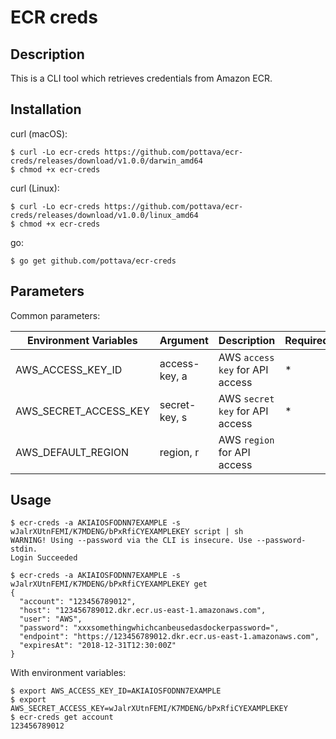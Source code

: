# ECR creds

## Description

This is a CLI tool which retrieves credentials from Amazon ECR.


## Installation

curl (macOS):

```
$ curl -Lo ecr-creds https://github.com/pottava/ecr-creds/releases/download/v1.0.0/darwin_amd64
$ chmod +x ecr-creds
```

curl (Linux):

```
$ curl -Lo ecr-creds https://github.com/pottava/ecr-creds/releases/download/v1.0.0/linux_amd64
$ chmod +x ecr-creds
```

go:

```
$ go get github.com/pottava/ecr-creds
```


## Parameters

Common parameters:

Environment Variables     | Argument        | Description                     | Required | Default
------------------------- | --------------- | ------------------------------- | -------- | ---------
AWS_ACCESS_KEY_ID         | access-key, a   | AWS `access key` for API access | *        |
AWS_SECRET_ACCESS_KEY     | secret-key, s   | AWS `secret key` for API access | *        |
AWS_DEFAULT_REGION        | region, r       | AWS `region` for API access     |          | us-east-1


## Usage

```console
$ ecr-creds -a AKIAIOSFODNN7EXAMPLE -s wJalrXUtnFEMI/K7MDENG/bPxRfiCYEXAMPLEKEY script | sh
WARNING! Using --password via the CLI is insecure. Use --password-stdin.
Login Succeeded
```

```console
$ ecr-creds -a AKIAIOSFODNN7EXAMPLE -s wJalrXUtnFEMI/K7MDENG/bPxRfiCYEXAMPLEKEY get
{
  "account": "123456789012",
  "host": "123456789012.dkr.ecr.us-east-1.amazonaws.com",
  "user": "AWS",
  "password": "xxxsomethingwhichcanbeusedasdockerpassword=",
  "endpoint": "https://123456789012.dkr.ecr.us-east-1.amazonaws.com",
  "expiresAt": "2018-12-31T12:30:00Z"
}
```

With environment variables:

```console
$ export AWS_ACCESS_KEY_ID=AKIAIOSFODNN7EXAMPLE
$ export AWS_SECRET_ACCESS_KEY=wJalrXUtnFEMI/K7MDENG/bPxRfiCYEXAMPLEKEY
$ ecr-creds get account
123456789012
```
